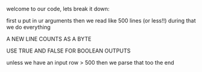 welcome to our code, lets break it down:

first u put in ur arguments
then we read like 500 lines (or less!!)
during that we do everything

A NEW LINE COUNTS AS A BYTE

USE TRUE AND FALSE FOR BOOLEAN OUTPUTS

unless we have an input row > 500
then we parse that too
the end